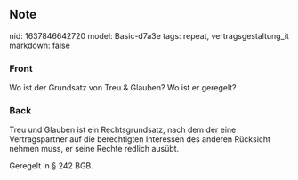 ## Note
nid: 1637846642720
model: Basic-d7a3e
tags: repeat, vertragsgestaltung_it
markdown: false

### Front
Wo ist der Grundsatz von Treu & Glauben? Wo ist er geregelt?

### Back
Treu und Glauben ist ein Rechtsgrundsatz, nach dem der eine Vertragspartner auf die berechtigten Interessen des anderen Rücksicht nehmen muss, er seine Rechte redlich ausübt.

Geregelt in § 242 BGB.
